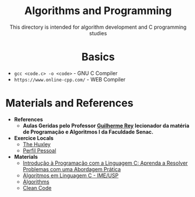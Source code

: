 <div align="center">
<h1>Algorithms and Programming</h1>
<p>This directory is intended for algorithm development and C programming studies</p>
</div>

<div align="center"><h1>Basics</h1></div>

- ```gcc <code.c> -o <code>``` - GNU C Compiler
- ```https://www.online-cpp.com/``` - WEB Compiler

# Materials and References
- **References**
    - **Aulas Geridas pelo Professor [Guilherme Rey](https://github.com/guilhermeRey) lecionador da matéria de Programação e Algoritmos I da Faculdade Senac.**
- **Exercice Locals**
    - [The Huxley](https://thehuxley.com)
    - [Perfil Pessoal](https://thehuxley.com/profile/46646?page=1)
- **Materials**
    - [Introdução à Programação com a Linguagem C: Aprenda a Resolver Problemas com uma Abordagem Prática](https://www.amazon.com.br/Introdu%C3%A7%C3%A3o-Programa%C3%A7%C3%A3o-com-Linguagem-Problemas/dp/8575224859?source=ps-sl-shoppingads-lpcontext&ref_=fplfs&psc=1&smid=A1ZZFT5FULY4LN)
    - [Algoritmos em Linguagem C - IME/USP](https://www.ime.usp.br/~pf/algoritmos-livro/)
    - [Algorithms](https://www.ebay.com/itm/405511608007?chn=ps&mkevt=1&mkcid=28&google_free_listing_action=view_item&srsltid=AfmBOorxAG_MqdolSNezX7lhzRtgNhQtdKTAiUfdLeL877Q4e-gASeM7gu8)
    - [Clean Code](https://www.amazon.com.br/Clean-Code-Handbook-Software-Craftsmanship/dp/0132350882/ref=asc_df_0132350882?mcid=e988e075dc433c39add4b58dcc15ebce&tag=googleshopp06-20&linkCode=df0&hvadid=709857070929&hvpos=&hvnetw=g&hvrand=4877938494286996984&hvpone=&hvptwo=&hvqmt=&hvdev=m&hvdvcmdl=&hvlocint=&hvlocphy=9195620&hvtargid=pla-435472505264&psc=1&language=pt_BR&gad_source=1)
